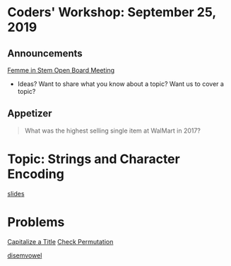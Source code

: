 # Coders' Workshop: September 25, 2019

## Announcements

[Femme in Stem Open Board Meeting](https://www.meetup.com/Bootcampers-Collective/events/264408096/)

- Ideas? Want to share what you know about a topic? Want us to cover a topic?

## Appetizer

>What was the highest selling single item at WalMart in 2017?

# Topic: Strings and Character Encoding

[slides](https://slides.com/bbyunis/coder-s-workshop-2-21)

# Problems

[Capitalize a Title]()
[Check Permutation](https://github.com/andy-young/Coders-Workshop/blob/master/Coding-Challenges/checkPermutation/checkPermutation.md)

[disemvowel](https://github.com/andy-young/Coders-Workshop/blob/master/Coding-Challenges/checkPermutation/disemvowel.md)
